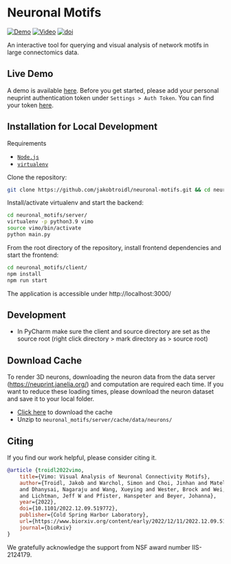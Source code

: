 
# Neuronal Motifs
[![Demo](https://img.shields.io/badge/demo-running-blue.svg?colorB=4AC8F4)](https://vimo-client-3jagpvnfya-uc.a.run.app/)
[![Video](https://img.shields.io/badge/video-online-red.svg?colorB=f25100)](https://www.youtube.com/watch?v=lWc__xAo73o)
[![doi](https://img.shields.io/badge/doi-10.1109%2FTVCG.2017.2745978-purple.svg?colorB=C46CFD)](https://doi.org/10.1101/2022.12.09.519772)

An interactive tool for querying and visual analysis of network motifs in large connectomics data.

## Live Demo 
A demo is available [here](https://vimo-client-3jagpvnfya-uc.a.run.app/). Before you get started, please add your personal neuprint authentication token under `Settings > Auth Token`. You can find your token [here](https://neuprint.janelia.org/account). 


## Installation for Local Development

Requirements
* [`Node.js`](https://nodejs.org/en/)
* [`virtualenv`](https://virtualenv.pypa.io/en/latest/installation.html)

Clone the repository:
```bash
git clone https://github.com/jakobtroidl/neuronal-motifs.git && cd neuronal-motifs
```

Install/activate virtualenv and start the backend:
```bash
cd neuronal_motifs/server/
virtualenv -p python3.9 vimo
source vimo/bin/activate
python main.py
```

From the root directory of the repository, install frontend dependencies and start the frontend:
```bash
cd neuronal_motifs/client/
npm install
npm run start
```

The application is accessible under http://localhost:3000/

## Development
- In PyCharm make sure the client and source directory are set as the source root (right click directory > mark directory as > source root)

## Download Cache

To render 3D neurons, downloading the neuron data from the data server (https://neuprint.janelia.org/) and computation are required each time. If you want to reduce these loading times, please download the neuron dataset and save it to your local folder.
- [Click here](https://drive.google.com/file/d/1iv1AGUKxi55HWS2n8Yv_NY778I6OawG5/view?usp=share_link) to download the cache 
- Unzip to `neuronal_motifs/server/cache/data/neurons/`

## Citing
If you find our work helpful, please consider citing it.
```bibtex
@article {troidl2022vimo,
    title={Vimo: Visual Analysis of Neuronal Connectivity Motifs},
    author={Troidl, Jakob and Warchol, Simon and Choi, Jinhan and Matelsky, Jordan 
    and Dhanysai, Nagaraju and Wang, Xueying and Wester, Brock and Wei, Donglai 
    and Lichtman, Jeff W and Pfister, Hanspeter and Beyer, Johanna},
    year={2022},
    doi={10.1101/2022.12.09.519772},
    publisher={Cold Spring Harbor Laboratory},
    url={https://www.biorxiv.org/content/early/2022/12/11/2022.12.09.519772},
    journal={bioRxiv}
}
```
We gratefully acknowledge the support from NSF award number IIS-2124179.


